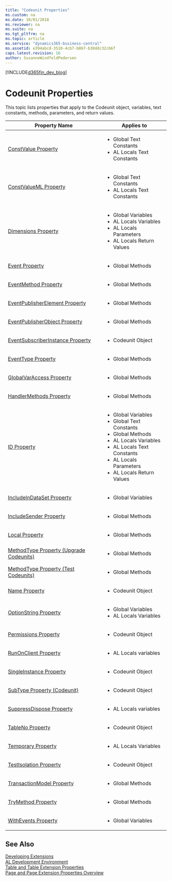 ```yaml
---
title: "Codeunit Properties"
ms.custom: na
ms.date: 10/01/2018
ms.reviewer: na
ms.suite: na
ms.tgt_pltfrm: na
ms.topic: article
ms.service: "dynamics365-business-central"
ms.assetid: e394abcd-3510-4cb7-b867-b30ddc32cb6f
caps.latest.revision: 16
author: SusanneWindfeldPedersen
---
```


[!INCLUDE[d365fin_dev_blog](../includes/d365fin_dev_blog.md)]

# Codeunit Properties 
This topic lists properties that apply to the Codeunit object, variables, text constants, methods, parameters, and return values. 

|Property Name|Applies to|
|-------------|-----------|  
|[ConstValue Property](devenv-constvalue-property.md)|<ul><li>Global Text Constants</li><li>AL Locals Text Constants</li></ul>|
|[ConstValueML Property](devenv-constvalueml-property.md)|<ul><li>Global Text Constants</li><li>AL Locals Text Constants</li></ul>|
|[Dimensions Property](devenv-dimensions-property.md)|<ul><li>Global Variables</li><li>AL Locals Variables</li><li>AL Locals Parameters</li><li>AL Locals Return Values</li></ul>|
|[Event Property](devenv-event-property.md)|<ul><li>Global Methods</li></ul>|
|[EventMethod Property](devenv-eventmethod-property.md)|<ul><li>Global Methods</li></ul>|
|[EventPublisherElement Property](devenv-eventpublisherelement-property.md)|<ul><li>Global Methods</li></ul>|
|[EventPublisherObject Property](devenv-eventpublisherobject-property.md)|<ul><li>Global Methods</li></ul>|
|[EventSubscriberInstance Property](devenv-eventsubscriberinstance-property.md)|<ul><li>Codeunit Object</li></ul>|
|[EventType Property](devenv-eventtype-property.md)|<ul><li>Global Methods</li></ul>|
|[GlobalVarAccess Property](devenv-globalvaraccess-property.md)|<ul><li>Global Methods</li></ul>|
|[HandlerMethods Property](devenv-handlermethods-property.md)|<ul><li>Global Methods</li></ul>|
|[ID Property](devenv-id-property.md)|<ul><li>Global Variables</li><li>Global Text Constants</li><li>Global Methods</li><li>AL Locals Variables</li><li>AL Locals Text Constants</li><li>AL Locals Parameters</li><li>AL Locals Return Values</li></ul>|
|[IncludeInDataSet Property](devenv-includeindataset-property.md)|<ul><li>Global Variables</li></ul>|
|[IncludeSender Property](devenv-includesender-property.md)|<ul><li>Global Methods</li></ul>|
|[Local Property](devenv-local-property.md)|<ul><li>Global Methods</li></ul>|
|[MethodType Property \(Upgrade Codeunits\)](devenv-methodtype-property-upgrade-codeunits.md)|<ul><li>Global Methods</li></ul>|
|[MethodType Property \(Test Codeunits\)](devenv-methodtype-property-test-codeunits.md)|<ul><li>Global Methods</li></ul>|
|[Name Property](devenv-name-property.md)|<ul><li>Codeunit Object</li></ul>|
|[OptionString Property](devenv-optionstring-property.md)|<ul><li>Global Variables</li><li>AL Locals Variables</li></ul>|
|[Permissions Property](devenv-permissions-property.md)|<ul><li>Codeunit Object</li></ul>|
|[RunOnClient Property](devenv-runonclient-property.md)|<ul><li>AL Locals variables</li></ul>|
|[SingleInstance Property](devenv-singleinstance-property.md)|<ul><li>Codeunit Object</li></ul>|
|[SubType Property (Codeunit)](devenv-subtype-property-codeunit.md)|<ul><li>Codeunit Object</li></ul>|
|[SuppressDispose Property](devenv-suppressdispose-property.md)|<ul><li>AL Locals variables</li></ul>|
|[TableNo Property](devenv-tableno-property.md)|<ul><li>Codeunit Object</li></ul>|
|[Temporary Property](devenv-temporary-property.md)|<ul><li>AL Locals Variables</li></ul>|
|[TestIsolation Property](devenv-testisolation-property.md)|<ul><li>Codeunit Object</li></ul>|
|[TransactionModel Property](devenv-transactionmodel-property.md)|<ul><li>Global Methods</li></ul>|
|[TryMethod Property](devenv-trymethod-property.md)|<ul><li>Global Methods</li></ul>|
|[WithEvents Property](devenv-withevents-property.md)|<ul><li>Global Variables</li></ul>|



## See Also
[Developing Extensions](../devenv-dev-overview.md)  
[AL Development Environment](../devenv-reference-overview.md)  
[Table and Table Extension Properties](devenv-table-properties.md)  
[Page and Page Extension Properties Overview](devenv-page-property-overview.md)

<!--
# Codeunit Properties
This topic lists properties that apply to the Codeunit object, variables, text constants, methods, parameters, and return values.  
  
## Codeunit Object Properties  
 The following properties apply to the **Codeunit** object.  

|Property Name|Codeunit Object|
|-------------|-----------|
|[Name Property](devenv-name-property.md)|X|
|[Permissions Property](devenv-permissions-property.md)|X|
|[SingleInstance Property](devenv-singleinstance-property.md)|X|
|[SubType Property (Codeunit)](devenv-subtype-property-codeunit.md)|X|
|[TableNo Property](devenv-tableno-property.md)|X|
|[TestIsolation Property](devenv-testisolation-property.md)|X|
|[EventSubscriberInstance Property](devenv-eventsubscriberinstance-property.md)|X|
  
## Global Variables Properties  
 The following properties apply to **Global variables** in codeunit objects.  

|Property Name|Codeunit Object|
|-------------|-----------|
|[Dimensions Property](devenv-dimensions-property.md)|X|
|[ID Property](devenv-id-property.md)|X|
|[IncludeInDataSet Property](devenv-includeindataset-property.md)|X|
|[OptionString Property](devenv-optionstring-property.md)|X|
|[WithEvents Property](devenv-withevents-property.md)|X|
  
## Global Text Constants Properties  
 The following properties apply to **Global Text Constants** in the codeunit objects.  

|Property Name|Codeunit Object|
|-------------|-----------|
|[ConstValue Property](devenv-constvalue-property.md)|X|
|[ConstValueML Property](devenv-constvalueml-property.md)|X|
|[ID Property](devenv-id-property.md)|X|

## Global Methods Properties  
 The following properties apply to **Global Methods** in thecodeunit objects.  

|Property Name|Codeunit Object|
|-------------|-----------|
|[ID Property](devenv-id-property.md)|X|
|[Local Property](devenv-local-property.md)|X|
|[MethodType Property \(Upgrade Codeunits\)](devenv-methodtype-property-upgrade-codeunits.md)|X|
|[MethodType Property \(Test Codeunits\)](devenv-methodtype-property-test-codeunits.md)|X|
|[HandlerMethods Property](devenv-handlermethods-property.md)|X|
|[TransactionModel Property](devenv-transactionmodel-property.md)|X|
|[TryMethod Property](devenv-trymethod-property.md)|X|
|[Event Property](devenv-event-property.md)|X|
|[EventMethod Property](devenv-eventmethod-property.md)|X|
|[EventPublisherObject Property](devenv-eventpublisherobject-property.md)|X|
|[EventType Property](devenv-eventtype-property.md)|X|
|[GlobalVarAccess Property](devenv-globalvaraccess-property.md)|X|
|[IncludeSender Property](devenv-includesender-property.md)|X|
|[EventPublisherElement Property](devenv-eventpublisherelement-property.md)|X|
    
## AL Locals Variables Properties  
 The following properties apply to **Variables** in the **AL Locals** window of codeunit objects.  

|Property Name|Codeunit Object|
|-------------|-----------|
|[Dimensions Property](devenv-dimensions-property.md)|X|
|[ID Property](devenv-id-property.md)|X|
|[OptionString Property](devenv-optionstring-property.md)|X|
|[RunOnClient Property](devenv-runonclient-property.md)|X|
|[SuppressDispose Property](devenv-suppressdispose-property.md)|X|
|[Temporary Property](devenv-temporary-property.md)|X|

## AL Locals Text Constants Properties  
 The following properties apply to **Text Constants** in the **AL Locals** window of codeunit objects.  

|Property Name|Codeunit Object|
|-------------|-----------|
|[ConstValue Property](devenv-constvalue-property.md)|X|
|[ConstValueML Property](devenv-constvalueml-property.md)|X|
|[ID Property](devenv-id-property.md)|X|
  
## AL Locals Parameters Properties  
 The following properties apply to **Parameters** in the **AL Locals** window of codeunit objects.  

|Property Name|Codeunit Object|
|-------------|-----------|
|[Dimensions Property](devenv-dimensions-property.md)|X|
|[ID Property](devenv-id-property.md)|X|

## AL Locals Return Values Properties  
 The following properties apply to **Return Values** in the **AL Locals** window of codeunit objects.  
  
|Property Name|Codeunit Object|
|-------------|-----------|
|[Dimensions Property](devenv-dimensions-property.md)|X|
|[ID Property](devenv-id-property.md)|X|

##See Also
[Developing Extensions](../devenv-dev-overview.md)  
[AL Development Environment](../devenv-reference-overview.md)  
[Table and Table Extension Properties](devenv-table-properties.md)  
[Page and Page Extension Properties Overview](devenv-page-property-overview.md)

-->